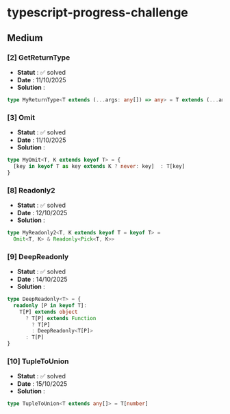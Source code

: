 # typescript-progress-challenge

## Medium

### [2] GetReturnType

- **Statut** : ✅ solved
- **Date** : 11/10/2025
- **Solution** :

```typescript
type MyReturnType<T extends (...args: any[]) => any> = T extends (...args: any[]) => infer R ? R : never
```
### [3] Omit

- **Statut** : ✅ solved
- **Date** : 11/10/2025
- **Solution** :

```typescript
type MyOmit<T, K extends keyof T> = {
  [key in keyof T as key extends K ? never: key]  : T[key]
}
```
### [8] Readonly2

- **Statut** : ✅ solved
- **Date** : 12/10/2025
- **Solution** :

```typescript
type MyReadonly2<T, K extends keyof T = keyof T> = 
  Omit<T, K> & Readonly<Pick<T, K>>
```
### [9] DeepReadonly

- **Statut** : ✅ solved
- **Date** : 14/10/2025
- **Solution** :

```typescript
type DeepReadonly<T> = {
  readonly [P in keyof T]: 
    T[P] extends object         
      ? T[P] extends Function    
        ? T[P]                   
        : DeepReadonly<T[P]>     
      : T[P]                     
}
```
### [10] TupleToUnion

- **Statut** : ✅ solved
- **Date** : 15/10/2025
- **Solution** :

```typescript
type TupleToUnion<T extends any[]> = T[number] 
```